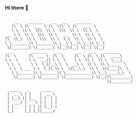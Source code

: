 ### Hi there 👋

<!--
**johnarban/johnarban** is a ✨ _special_ ✨ repository because its `README.md` (this file) appears on your GitHub profile.

Here are some ideas to get you started:

- 🔭 I’m currently working on ...
- 🌱 I’m currently learning ...
- 👯 I’m looking to collaborate on ...
- 🤔 I’m looking for help with ...
- 💬 Ask me about ...
- 📫 How to reach me: ...
- 😄 Pronouns: ...
- ⚡ Fun fact: ...
-->
```

    ___   ________   ___  ___   ________                   
   |\  \ |\   __  \ |\  \|\  \ |\   ___  \                 
   \ \  \\ \  \|\  \\ \  \\\  \\ \  \\ \  \                
 __ \ \  \\ \  \\\  \\ \   __  \\ \  \\ \  \               
|\  \\_\  \\ \  \\\  \\ \  \ \  \\ \  \\ \  \              
\ \________\\ \_______\\ \__\ \__\\ \__\\ \__\             
 \|________| \|_______| \|__|\|__| \|__| \|__|             
 ___        _______    ___       __    ___   ________      
|\  \      |\  ___ \  |\  \     |\  \ |\  \ |\   ____\     
\ \  \     \ \   __/| \ \  \    \ \  \\ \  \\ \  \___|_    
 \ \  \     \ \  \_|/__\ \  \  __\ \  \\ \  \\ \_____  \   
  \ \  \____ \ \  \_|\ \\ \  \|\__\_\  \\ \  \\|____|\  \  
   \ \_______\\ \_______\\ \____________\\ \__\ ____\_\  \ 
    \|_______| \|_______| \|____________| \|__||\_________\
                                               \|_________|
                                               
  _____   _      _____  
 |  __ \ | |    |  __ \ 
 | |__) || |__  | |  | |
 |  ___/ | '_ \ | |  | |
 | |     | | | || |__| |
 |_|     |_| |_||_____/                                                       
```
